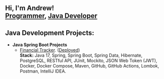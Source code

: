 <h2>
    Hi, I'm Andrew!
    <br/> 
    <a href="https://github.com/andreichernetskii">Programmer</a>, 
    <a href="http://linkedin.com/in/andrzej-chernetskii-6b8520102">Java Developer</a>
</h2> 

<h2>
  Java Development Projects:
</h2>

- <b>Java Spring Boot Projects</b>
  - [Financial Tracker](https://github.com/andreichernetskii/FinTrackerFrontEnd). ([Deployed](http://23.94.117.251:8081/))
    <br/>
    <b>Stack:</b> Java 17, Spring, Spring Boot, Spring Data, Hibernate, PostgreSQL, RESTful API, JUnit, Mockito, JSON Web Token (JWT), Docker, Docker Compose, Maven, GitHub, GitHub Actions, Lombok, Postman, IntelliJ IDEA.
